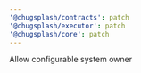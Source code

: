 ```yaml
---
'@chugsplash/contracts': patch
'@chugsplash/executor': patch
'@chugsplash/core': patch
---
```


Allow configurable system owner
